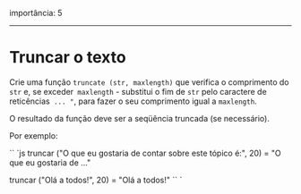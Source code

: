 importância: 5

---

# Truncar o texto

Crie uma função `truncate (str, maxlength)` que verifica o comprimento do `str` e, se exceder` maxlength` - substitui o fim de `str` pelo caractere de reticências` ... "`, para fazer o seu comprimento igual a `maxlength`.

O resultado da função deve ser a seqüência truncada (se necessário).

Por exemplo:

`` `js
truncar ("O que eu gostaria de contar sobre este tópico é:", 20) = "O que eu gostaria de ..."

truncar ("Olá a todos!", 20) = "Olá a todos!"
`` `
